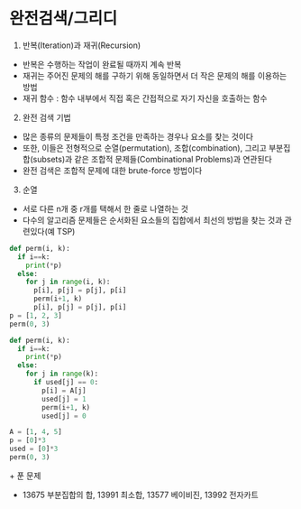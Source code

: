 # 완전검색/그리디
1. 반복(Iteration)과 재귀(Recursion)
- 반복은 수행하는 작업이 완료될 때까지 계속 반복
- 재귀는 주어진 문제의 해를 구하기 위해 동일하면서 더 작은 문제의 해를 이용하는 방법
- 재귀 함수 : 함수 내부에서 직접 혹은 간접적으로 자기 자신을 호출하는 함수

2. 완전 검색 기법
- 많은 종류의 문제들이 특정 조건을 만족하는 경우나 요소를 찾는 것이다
- 또한, 이들은 전형적으로 순열(permutation), 조합(combination), 그리고 부분집합(subsets)과 같은 조합적 문제들(Combinational Problems)과 연관된다
- 완전 검색은 조합적 문제에 대한 brute-force 방법이다

3. 순열
- 서로 다른 n개 중 r개를 택해서 한 줄로 나열하는 것
- 다수의 알고리즘 문제들은 순서화된 요소들의 집합에서 최선의 방법을 찾는 것과 관련있다(예 TSP)
```python
def perm(i, k):
  if i==k:
    print(*p)
  else:
    for j in range(i, k):
      p[i], p[j] = p[j], p[i]
      perm(i+1, k)
      p[i], p[j] = p[j], p[i]
p = [1, 2, 3]
perm(0, 3)
```
```python
def perm(i, k):
  if i==k:
    print(*p)
  else:
    for j in range(k):
      if used[j] == 0:
        p[i] = A[j]
        used[j] = 1
        perm(i+1, k)
        used[j] = 0

A = [1, 4, 5]
p = [0]*3
used = [0]*3
perm(0, 3)
```

\+ 푼 문제
- 13675 부분집합의 합, 13991 최소합, 13577 베이비진, 13992 전자카트
